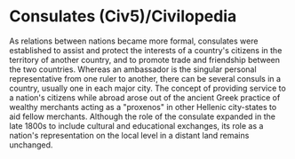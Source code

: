 # Consulates (Civ5)/Civilopedia

As relations between nations became more formal, consulates were established to assist and protect the interests of a country's citizens in the territory of another country, and to promote trade and friendship between the two countries. Whereas an ambassador is the singular personal representative from one ruler to another, there can be several consuls in a country, usually one in each major city.
The concept of providing service to a nation's citizens while abroad arose out of the ancient Greek practice of wealthy merchants acting as a "proxenos" in other Hellenic city-states to aid fellow merchants. Although the role of the consulate expanded in the late 1800s to include cultural and educational exchanges, its role as a nation's representation on the local level in a distant land remains unchanged.